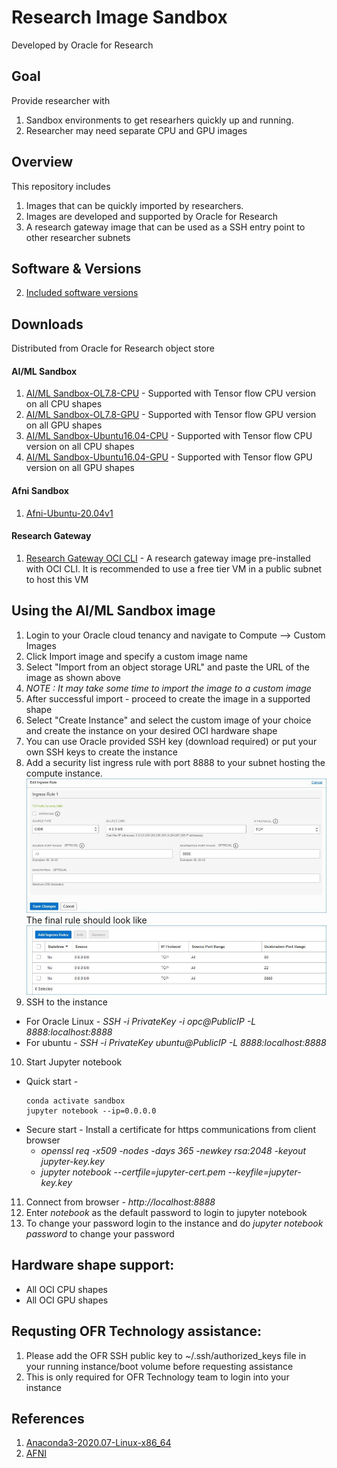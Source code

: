 # Research Image Sandbox
Developed by Oracle for Research

## Goal 
Provide researcher with 
1. Sandbox environments to get researhers quickly up and running.
2. Researcher may need separate CPU and GPU images

## Overview
This repository includes 
1. Images that can be quickly imported by researchers.
2. Images are developed and supported by Oracle for Research
3. A research gateway image that can be used as a SSH entry point to other researcher subnets

## Software & Versions
2. [Included software versions](https://github.com/OracleForResearch/AIMLSandbox/blob/main/SoftwareAndVersion)

## Downloads
Distributed from Oracle for Research object store
#### AI/ML Sandbox 
1. [AI/ML Sandbox-OL7.8-CPU](https://github.com/OracleForResearch/AIMLSandbox/blob/main/images/MLSandboxTFCPU-OL78.md) - Supported with Tensor flow CPU version on all CPU shapes
2. [AI/ML Sandbox-OL7.8-GPU](https://github.com/OracleForResearch/AIMLSandbox/blob/main/images/MLSandboxTFGPU-OL78.md) - Supported with Tensor flow GPU version on all GPU shapes
3. [AI/ML Sandbox-Ubuntu16.04-CPU](https://github.com/OracleForResearch/AIMLSandbox/blob/main/images/MLSandboxTFCPU-Ubuntu18.04.md) - Supported with Tensor flow CPU version on all CPU shapes
4. [AI/ML Sandbox-Ubuntu16.04-GPU](https://github.com/OracleForResearch/AIMLSandbox/blob/main/images/MLSandboxTFGPU-Ubuntu18.04.md) - Supported with Tensor flow GPU version on all GPU shapes
#### Afni Sandbox
1. [Afni-Ubuntu-20.04v1](https://objectstorage.us-ashburn-1.oraclecloud.com/p/Umjj9GfKkP3_vRvEDbc7wsh47MQAxwOdNh5C-If82m46vDXC1D3-0lDvLCVe4TGY/n/ideqbfsd51fu/b/OFRImages/o/AFNI-Ubuntu-20.04-v1)
#### Research Gateway 
1. [Research Gateway OCI CLI](https://github.com/OracleForResearch/Research-Image-Sandbox/blob/main/ResearchGateway.md) - A research gateway image pre-installed with OCI CLI. It is recommended to use a free tier VM in a public subnet to host this VM

## Using the AI/ML Sandbox image
1. Login to your Oracle cloud tenancy and navigate to Compute --> Custom Images
2. Click Import image and specify a custom image name
3. Select "Import from an object storage URL" and paste the URL of the image as shown above
4. *NOTE : It may take some time to import the image to a custom image*
5. After successful import - proceed to create the image in a supported shape
6. Select "Create Instance" and select the custom image of your choice and create the instance on your desired OCI hardware shape
7. You can use Oracle provided SSH key (download required) or put your own SSH keys to create the instance
8. Add a security list ingress rule with port 8888 to your subnet hosting the compute instance.
![](images/Ingress-2.png)
The final rule should look like 
![](images/ingress-1.png)
9. SSH to the instance
  * For Oracle Linux - *SSH -i PrivateKey -i opc@PublicIP -L 8888:localhost:8888*
  * For ubuntu - *SSH -i PrivateKey ubuntu@PublicIP -L 8888:localhost:8888*
10. Start Jupyter notebook 
  * Quick start - 
    <pre><code>conda activate sandbox
    jupyter notebook --ip=0.0.0.0</code></pre>
  * Secure start - Install a certificate for https communications from client browser
    * *openssl req -x509 -nodes -days 365 -newkey rsa:2048 -keyout jupyter-key.key*
    * *jupyter notebook --certfile=jupyter-cert.pem --keyfile=jupyter-key.key*
11. Connect from browser - *http://localhost:8888*
12. Enter *notebook* as the default password to login to jupyter notebook
13. To change your password login to the instance and do *jupyter notebook password* to change your password

## Hardware shape support:
* All OCI CPU shapes 
* All OCI GPU shapes 

## Requsting OFR Technology assistance: 
1. Please add the OFR SSH public key to ~/.ssh/authorized_keys file in your running instance/boot volume before requesting assistance
2. This is only required for OFR Technology team to login into your instance

## References
1. [Anaconda3-2020.07-Linux-x86_64](https://repo.anaconda.com/archive/Anaconda3-2020.07-Linux-x86_64.sh) 
2. [AFNI](https://afni.nimh.nih.gov/pub/dist/doc/htmldoc/background_install/install_instructs/steps_linux_ubuntu18.html)

